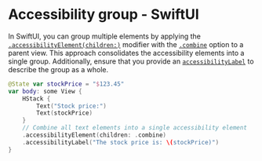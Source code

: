 # Accessibility group - SwiftUI

In SwiftUI, you can group multiple elements by applying the [`.accessibilityElement(children:)`](https://developer.apple.com/documentation/swiftui/view/accessibilityelement(children:)) modifier with the [`.combine`](https://developer.apple.com/documentation/swiftui/accessibilitychildbehavior/combine) option to a parent view. This approach consolidates the accessibility elements into a single group. Additionally, ensure that you provide an [`accessibilityLabel`](https://developer.apple.com/documentation/swiftui/view/accessibilitylabel(_:)-1d7jv) to describe the group as a whole.

```swift
@State var stockPrice = "$123.45"
var body: some View {
    HStack {
        Text("Stock price:")
        Text(stockPrice)
    }
    // Combine all text elements into a single accessibility element
    .accessibilityElement(children: .combine)
    .accessibilityLabel("The stock price is: \(stockPrice)")
}
```
